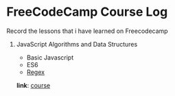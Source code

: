# FreeCodeCamp Course Log

Record the lessons that i have learned on Freecodecamp

1. JavaScript Algorithms and Data Structures

    - Basic Javascript
    - ES6
    - [Regex](https://github.com/rismawtsa/freecodecamp-course/blob/main/JavascriptAlgorithmsAndDataStructure/Regex.md)
  
    **link**: [course](https://www.freecodecamp.org/learn/javascript-algorithms-and-data-structures)


